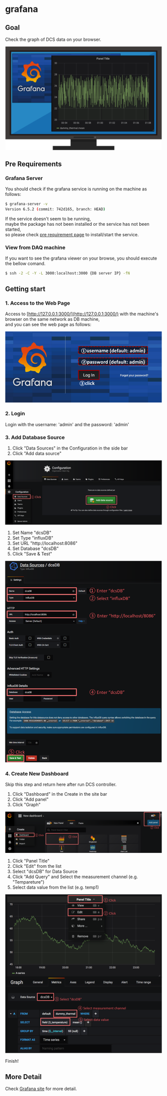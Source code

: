 # grafana

## Goal

Check the graph of DCS data on your browser.

![Grafana Goal](images/demo_grafana_goal.png)

## Pre Requirements

### Grafana Server

You should check if the grafana service is running on the machine as follows:

```bash
$ grafana-server -v
Version 6.5.2 (commit: 742d165, branch: HEAD)
```

If the service doesn't seem to be running,<br>
maybe the package has not been installed or the service has not been started, <br>
so please check [pre requirement page](requirements.md) to install/start the service.

### View from DAQ machine
If you want to see the grafana viewer on your browse, you should execute the bellow comand.
```bash
$ ssh -2 -C -Y -L 3000:localhost:3000 {DB server IP} -fN
```

## Getting start

### 1. Access to the Web Page

Access to [http://127.0.0.1:3000/](http://127.0.0.1:3000/) with the machine's browser on the same network as DB machine,<br>
and you can see the web page as follows:

![grafana top](images/demo_grafana_top.png)

### 2. Login

Login with the username: 'admin' and the password: 'admin'

### 3. Add Database Source

1. Click "Data Sources" in the Configuration in the side bar
2. Click "Add data source"

![grafana add db source](images/demo_grafana_db_source_1.png)

1. Set Name "dcsDB"
2. Set Type "influxDB"
3. Set URL "http://localhost:8086"
4. Set Database "dcsDB"
5. Click "Save & Test"

![grafana add db source config](images/demo_grafana_db_source_2.png)

### 4. Create New Dashboard
Skip this step and return here after run DCS controller.

1. Click "Dashboard" in the Create in the site bar
2. Click "Add panel"
3. Click "Graph"

![grafana add dashboard](images/demo_grafana_dashboard_1.png)

1. Click "Panel Title"
2. Click "Edit" from the list
3. Select "dcsDB" for Data Source
4. Click "Add Query" and Select the measurement channel (e.g. "Tempareture")
5. Select data value from the list (e.g. temp1)

![grafana add dashboard](images/demo_grafana_dashboard_2.png)

Finish!

## More Detail

Check [Grafana site](https://grafana.com/docs/grafana/latest/guides/getting_started/) for more detail.
